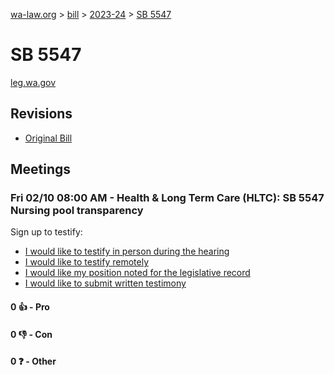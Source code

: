 [wa-law.org](/) > [bill](/bill/) > [2023-24](/bill/2023-24/) > [SB 5547](/bill/2023-24/sb/5547/)

# SB 5547
[leg.wa.gov](https://app.leg.wa.gov/billsummary?BillNumber=5547&Year=2023&Initiative=false)

## Revisions
* [Original Bill](1/)

## Meetings
### Fri 02/10 08:00 AM - Health & Long Term Care (HLTC): SB 5547 Nursing pool transparency
Sign up to testify:
* [I would like to testify in person during the hearing](https://app.leg.wa.gov/csi/Testifier/Add?chamber=House&mId=30628&aId=150883&caId=21099&tId=1)
* [I would like to testify remotely](https://app.leg.wa.gov/csi/Testifier/Add?chamber=House&mId=30628&aId=150883&caId=21099&tId=2)
* [I would like my position noted for the legislative record](https://app.leg.wa.gov/csi/Testifier/Add?chamber=House&mId=30628&aId=150883&caId=21099&tId=3)
* [I would like to submit written testimony](https://app.leg.wa.gov/csi/Testifier/Add?chamber=House&mId=30628&aId=150883&caId=21099&tId=4)

#### 0 👍 - Pro

#### 0 👎 - Con

#### 0 ❓ - Other
